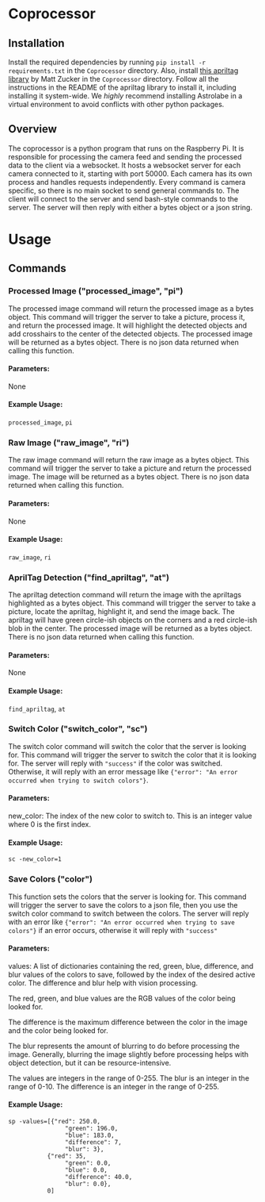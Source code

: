 # Coprocessor
## Installation
Install the required dependencies by running `pip install -r requirements.txt` in the `Coprocessor` directory. Also, 
install [this apriltag library](https://github.com/swatbotics/apriltag) by Matt Zucker in the `Coprocessor` directory. Follow all 
the instructions in the README of the apriltag library to install it, including installing it system-wide. We 
*highly* recommend installing Astrolabe in a virtual environment to avoid conflicts with other python packages.


## Overview
The coprocessor is a python program that runs on the Raspberry Pi. It is responsible for processing the camera feed and
sending the processed data to the client via a websocket. It hosts a websocket server for each camera connected to it,
starting with port 50000. Each camera has its own process and handles requests independently. Every command is camera 
specific, so there is no main socket to send general commands to. The client will connect to the server and send bash-style
commands to the server. The server will then reply with either a bytes object or a json string.

# Usage
## Commands
### Processed Image ("processed_image", "pi")
The processed image command will return the processed image as a bytes object. This command will trigger the server to
take a picture, process it, and return the processed image. It will highlight the detected objects and add crosshairs
to the center of the detected objects. The processed image will be returned as a bytes object. There is no json data
returned when calling this function.
#### Parameters:
None
#### Example Usage:
```processed_image```, ```pi```

### Raw Image ("raw_image", "ri")
The raw image command will return the raw image as a bytes object. This command will trigger the server to
take a picture and return the processed image. The image will be returned as a bytes object. There is no json data
returned when calling this function.
#### Parameters:
None
#### Example Usage:
```raw_image```, ```ri```

### AprilTag Detection ("find_apriltag", "at")
The apriltag detection command will return the image with the apriltags highlighted as a bytes object. This command will trigger the server to
take a picture, locate the apriltag, highlight it, and send the image back. The apriltag will have green circle-ish objects on the corners and a red circle-ish blob in the center.
The processed image will be returned as a bytes object. There is no json data returned when calling this function.
#### Parameters:
None
#### Example Usage:
```find_apriltag```, ```at```

### Switch Color ("switch_color", "sc")
The switch color command will switch the color that the server is looking for. This command will trigger the server to 
switch the color that it is looking for. The server will reply with `"success"` if the color was switched. Otherwise,
it will reply with an error message like `{"error": "An error occurred when trying to switch colors"}`.
#### Parameters:
new_color: The index of the new color to switch to. This is an integer value where 0 is the first index.
#### Example Usage:
```sc -new_color=1```

### Save Colors ("color")
This function sets the colors that the server is looking for. This command will trigger the server to save the colors
to a json file, then you use the switch color command to switch between the colors. The server will reply with an error like `{"error": "An error occurred when trying to save colors"}`
if an error occurs, otherwise it will reply with `"success"`

#### Parameters:
values: A list of dictionaries containing the red, green, blue, difference, and blur values of the colors to save, followed by the index of the desired active color. 
The difference and blur help with vision processing. 

The red, green, and blue values are the RGB values of the color being looked for. 

The difference is the maximum difference between the color in the image and the color being looked for. 

The blur represents the amount of blurring to do before processing the image. Generally, blurring the image slightly 
before processing helps with object detection, but it can be resource-intensive.


The values are integers in the range of 0-255. The blur is an integer in the range of 0-10. 
The difference is an integer in the range of 0-255.

#### Example Usage:
```
sp -values=[{"red": 250.0, 
                "green": 196.0, 
                "blue": 183.0, 
                "difference": 7, 
                "blur": 3}, 
           {"red": 35, 
                "green": 0.0, 
                "blue": 0.0, 
                "difference": 40.0, 
                "blur": 0.0}, 
           0]
```

